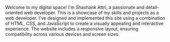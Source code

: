 Welcome to my digital space! I'm Shashank Attri, 
a passionate and detail-oriented web developer. 
This is a showcase of my skills and projects as a web developer.
I've designed and implemented this site using a combination of HTML, CSS, 
and JavaScript to create a visually appealing and interactive experience.
The website includes a responsive layout, ensuring compatibility 
across various devices and screen sizes.
